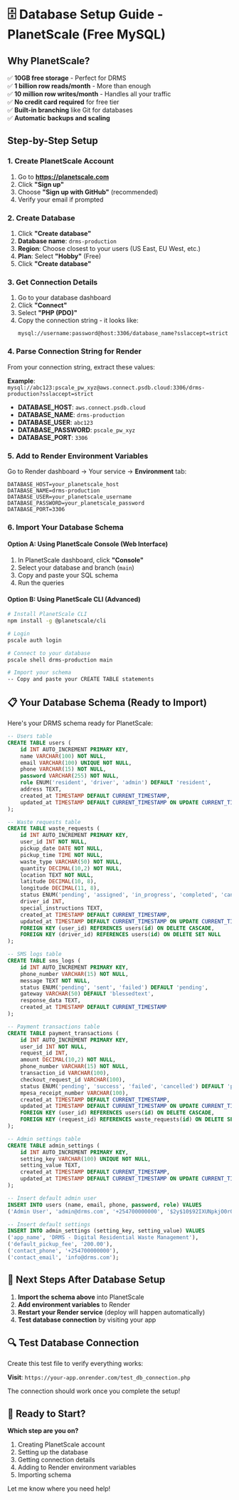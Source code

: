 # 🗄️ Database Setup Guide - PlanetScale (Free MySQL)

## Why PlanetScale?
✅ **10GB free storage** - Perfect for DRMS  
✅ **1 billion row reads/month** - More than enough  
✅ **10 million row writes/month** - Handles all your traffic  
✅ **No credit card required** for free tier  
✅ **Built-in branching** like Git for databases  
✅ **Automatic backups and scaling**  

## Step-by-Step Setup

### 1. Create PlanetScale Account
1. Go to **https://planetscale.com**
2. Click **"Sign up"**
3. Choose **"Sign up with GitHub"** (recommended)
4. Verify your email if prompted

### 2. Create Database
1. Click **"Create database"**
2. **Database name**: `drms-production`
3. **Region**: Choose closest to your users (US East, EU West, etc.)
4. **Plan**: Select **"Hobby"** (Free)
5. Click **"Create database"**

### 3. Get Connection Details
1. Go to your database dashboard
2. Click **"Connect"**
3. Select **"PHP (PDO)"** 
4. Copy the connection string - it looks like:
   ```
   mysql://username:password@host:3306/database_name?sslaccept=strict
   ```

### 4. Parse Connection String for Render
From your connection string, extract these values:

**Example**: `mysql://abc123:pscale_pw_xyz@aws.connect.psdb.cloud:3306/drms-production?sslaccept=strict`

- **DATABASE_HOST**: `aws.connect.psdb.cloud`
- **DATABASE_NAME**: `drms-production`
- **DATABASE_USER**: `abc123`
- **DATABASE_PASSWORD**: `pscale_pw_xyz`
- **DATABASE_PORT**: `3306`

### 5. Add to Render Environment Variables
Go to Render dashboard → Your service → **Environment** tab:

```
DATABASE_HOST=your_planetscale_host
DATABASE_NAME=drms-production
DATABASE_USER=your_planetscale_username
DATABASE_PASSWORD=your_planetscale_password
DATABASE_PORT=3306
```

### 6. Import Your Database Schema

#### Option A: Using PlanetScale Console (Web Interface)
1. In PlanetScale dashboard, click **"Console"**
2. Select your database and branch (`main`)
3. Copy and paste your SQL schema
4. Run the queries

#### Option B: Using PlanetScale CLI (Advanced)
```bash
# Install PlanetScale CLI
npm install -g @planetscale/cli

# Login
pscale auth login

# Connect to your database
pscale shell drms-production main

# Import your schema
-- Copy and paste your CREATE TABLE statements
```

## 📋 Your Database Schema (Ready to Import)

Here's your DRMS schema ready for PlanetScale:

```sql
-- Users table
CREATE TABLE users (
    id INT AUTO_INCREMENT PRIMARY KEY,
    name VARCHAR(100) NOT NULL,
    email VARCHAR(100) UNIQUE NOT NULL,
    phone VARCHAR(15) NOT NULL,
    password VARCHAR(255) NOT NULL,
    role ENUM('resident', 'driver', 'admin') DEFAULT 'resident',
    address TEXT,
    created_at TIMESTAMP DEFAULT CURRENT_TIMESTAMP,
    updated_at TIMESTAMP DEFAULT CURRENT_TIMESTAMP ON UPDATE CURRENT_TIMESTAMP
);

-- Waste requests table
CREATE TABLE waste_requests (
    id INT AUTO_INCREMENT PRIMARY KEY,
    user_id INT NOT NULL,
    pickup_date DATE NOT NULL,
    pickup_time TIME NOT NULL,
    waste_type VARCHAR(50) NOT NULL,
    quantity DECIMAL(10,2) NOT NULL,
    location TEXT NOT NULL,
    latitude DECIMAL(10, 8),
    longitude DECIMAL(11, 8),
    status ENUM('pending', 'assigned', 'in_progress', 'completed', 'cancelled') DEFAULT 'pending',
    driver_id INT,
    special_instructions TEXT,
    created_at TIMESTAMP DEFAULT CURRENT_TIMESTAMP,
    updated_at TIMESTAMP DEFAULT CURRENT_TIMESTAMP ON UPDATE CURRENT_TIMESTAMP,
    FOREIGN KEY (user_id) REFERENCES users(id) ON DELETE CASCADE,
    FOREIGN KEY (driver_id) REFERENCES users(id) ON DELETE SET NULL
);

-- SMS logs table
CREATE TABLE sms_logs (
    id INT AUTO_INCREMENT PRIMARY KEY,
    phone_number VARCHAR(15) NOT NULL,
    message TEXT NOT NULL,
    status ENUM('pending', 'sent', 'failed') DEFAULT 'pending',
    gateway VARCHAR(50) DEFAULT 'blessedtext',
    response_data TEXT,
    created_at TIMESTAMP DEFAULT CURRENT_TIMESTAMP
);

-- Payment transactions table
CREATE TABLE payment_transactions (
    id INT AUTO_INCREMENT PRIMARY KEY,
    user_id INT NOT NULL,
    request_id INT,
    amount DECIMAL(10,2) NOT NULL,
    phone_number VARCHAR(15) NOT NULL,
    transaction_id VARCHAR(100),
    checkout_request_id VARCHAR(100),
    status ENUM('pending', 'success', 'failed', 'cancelled') DEFAULT 'pending',
    mpesa_receipt_number VARCHAR(100),
    created_at TIMESTAMP DEFAULT CURRENT_TIMESTAMP,
    updated_at TIMESTAMP DEFAULT CURRENT_TIMESTAMP ON UPDATE CURRENT_TIMESTAMP,
    FOREIGN KEY (user_id) REFERENCES users(id) ON DELETE CASCADE,
    FOREIGN KEY (request_id) REFERENCES waste_requests(id) ON DELETE SET NULL
);

-- Admin settings table
CREATE TABLE admin_settings (
    id INT AUTO_INCREMENT PRIMARY KEY,
    setting_key VARCHAR(100) UNIQUE NOT NULL,
    setting_value TEXT,
    created_at TIMESTAMP DEFAULT CURRENT_TIMESTAMP,
    updated_at TIMESTAMP DEFAULT CURRENT_TIMESTAMP ON UPDATE CURRENT_TIMESTAMP
);

-- Insert default admin user
INSERT INTO users (name, email, phone, password, role) VALUES 
('Admin User', 'admin@drms.com', '+254700000000', '$2y$10$92IXUNpkjO0rOQ5byMi.Ye4oKoEa3Ro9llC/.og/at2.uheWG/igi', 'admin');

-- Insert default settings
INSERT INTO admin_settings (setting_key, setting_value) VALUES 
('app_name', 'DRMS - Digital Residential Waste Management'),
('default_pickup_fee', '200.00'),
('contact_phone', '+254700000000'),
('contact_email', 'info@drms.com');
```

## 🚀 Next Steps After Database Setup

1. **Import the schema above** into PlanetScale
2. **Add environment variables** to Render
3. **Restart your Render service** (deploy will happen automatically)
4. **Test database connection** by visiting your app

## 🔍 Test Database Connection

Create this test file to verify everything works:

**Visit**: `https://your-app.onrender.com/test_db_connection.php`

The connection should work once you complete the setup!

## 🎯 Ready to Start?

**Which step are you on?**
1. Creating PlanetScale account
2. Setting up the database  
3. Getting connection details
4. Adding to Render environment variables
5. Importing schema

Let me know where you need help!
